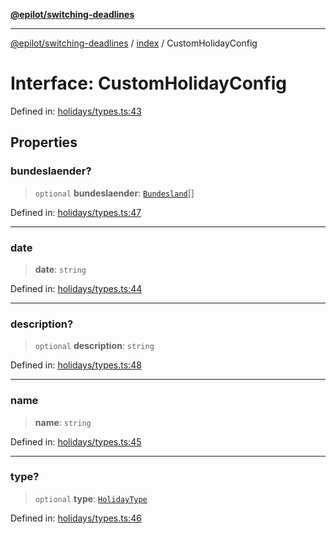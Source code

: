 [**@epilot/switching-deadlines**](../../README.md)

***

[@epilot/switching-deadlines](../../modules.md) / [index](../README.md) / CustomHolidayConfig

# Interface: CustomHolidayConfig

Defined in: [holidays/types.ts:43](https://github.com/epilot-dev/switching-deadlines/blob/6764c18ea2525d949c8b9824eea28bc98b53665e/src/holidays/types.ts#L43)

## Properties

### bundeslaender?

> `optional` **bundeslaender**: [`Bundesland`](../enumerations/Bundesland.md)[]

Defined in: [holidays/types.ts:47](https://github.com/epilot-dev/switching-deadlines/blob/6764c18ea2525d949c8b9824eea28bc98b53665e/src/holidays/types.ts#L47)

***

### date

> **date**: `string`

Defined in: [holidays/types.ts:44](https://github.com/epilot-dev/switching-deadlines/blob/6764c18ea2525d949c8b9824eea28bc98b53665e/src/holidays/types.ts#L44)

***

### description?

> `optional` **description**: `string`

Defined in: [holidays/types.ts:48](https://github.com/epilot-dev/switching-deadlines/blob/6764c18ea2525d949c8b9824eea28bc98b53665e/src/holidays/types.ts#L48)

***

### name

> **name**: `string`

Defined in: [holidays/types.ts:45](https://github.com/epilot-dev/switching-deadlines/blob/6764c18ea2525d949c8b9824eea28bc98b53665e/src/holidays/types.ts#L45)

***

### type?

> `optional` **type**: [`HolidayType`](../enumerations/HolidayType.md)

Defined in: [holidays/types.ts:46](https://github.com/epilot-dev/switching-deadlines/blob/6764c18ea2525d949c8b9824eea28bc98b53665e/src/holidays/types.ts#L46)

